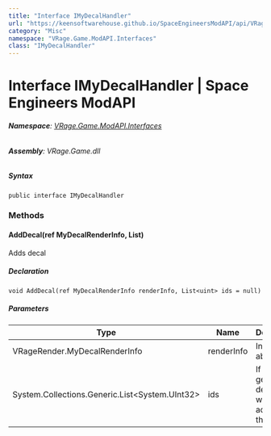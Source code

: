 ```yaml
---
title: "Interface IMyDecalHandler"
url: "https://keensoftwarehouse.github.io/SpaceEngineersModAPI/api/VRage.Game.ModAPI.Interfaces.IMyDecalHandler.html"
category: "Misc"
namespace: "VRage.Game.ModAPI.Interfaces"
class: "IMyDecalHandler"
---
```


# Interface IMyDecalHandler | Space Engineers ModAPI

###### **Namespace**: [VRage.Game.ModAPI.Interfaces](https://keensoftwarehouse.github.io/SpaceEngineersModAPI/api/VRage.Game.ModAPI.Interfaces.html)

###### **Assembly**: VRage.Game.dll

##### Syntax

```
public interface IMyDecalHandler
```

### Methods

#### AddDecal(ref MyDecalRenderInfo, List<UInt32>)

Adds decal

##### Declaration

```
void AddDecal(ref MyDecalRenderInfo renderInfo, List<uint> ids = null)
```

##### Parameters

| Type | Name | Description |
| --- | --- | --- |
| VRageRender.MyDecalRenderInfo | renderInfo | Information about decal |
| System.Collections.Generic.List<System.UInt32\> | ids | If not null, generated decal ids would be added to that list |